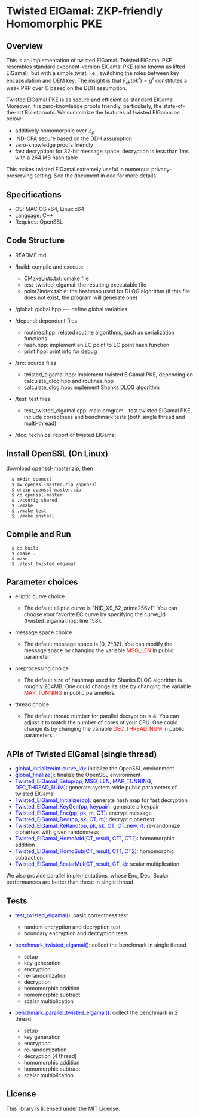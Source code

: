 # Twisted ElGamal: ZKP-friendly Homomorphic PKE

## Overview

This is an implementation of twisted ElGamal. Twisted ElGamal PKE resembles standard exponent-version ElGamal PKE (also known as lifted ElGamal), but with a simple twist, i.e., switching the roles between key encapsulation and DEM key. The insight is that $F_{sk}(pk^r) = g^r$ constitutes a weak PRP over $\mathbb{G}$ based on the DDH assumption. 

Twisted ElGamal PKE is as secure and efficient as standard ElGamal. Moreover, it is zero-knowledge proofs friendly, particularly, the state-of-the-art Bulletproofs. We summarize the features of twisted ElGamal as below:

- additively homomorphic over $\mathbb{Z}_p$ 
- IND-CPA secure based on the DDH assumption
- zero-knowledge proofs friendly
- fast decryption: for 32-bit message space, decryption is less than 1ms with a 264 MB hash table

This makes twisted ElGamal extremely useful in numerous privacy-preserving setting. See the document in doc for more details.  

## Specifications

- OS: MAC OS x64, Linux x64
- Language: C++
- Requires: OpenSSL


## Code Structure
- README.md


- /build: compile and execute 
  * CMakeLists.txt: cmake file
  * test_twisted_elgamal: the resulting executable file
  * point2index.table: the hashmap used for DLOG algorithm (if this file does not exist, the program will generate one)


- /global: global.hpp --- define global variables


- /depend: dependent files
  * routines.hpp: related routine algorithms, such as serialization functions 
  * hash.hpp: implement an EC point to EC point hash function
  * print.hpp: print info for debug


- /src: source files
  * twisted_elgamal.hpp: implement twisted ElGamal PKE, depending on calculate_dlog.hpp and routines.hpp
  * calculate_dlog.hpp: implement Shanks DLOG algorithm


- /test: test files
  * test_twisted_elgamal.cpp: main program - test twisted ElGamal PKE, include correctness and benchmark tests (both single thread and multi-thread)


- /doc: technical report of twisted ElGamal

## Install OpenSSL (On Linux)
download [openssl-master.zip](https://github.com/openssl/openssl.git), then
```
  $ mkdir openssl
  $ mv openssl-master.zip /openssl
  $ unzip openssl-master.zip
  $ cd openssl-master
  $ ./config shared
  $ ./make
  $ ./make test
  $ ./make install
```

## Compile and Run
```
  $ cd build
  $ cmake .
  $ make
  $ ./test_twisted_elgamal
```

## Parameter choices

- elliptic curve choice
  * The default elliptic curve is "NID_X9_62_prime256v1". 
    You can choose your favorite EC curve by specifying the curve_id (twisted_elgamal.hpp: line 158).


- message space choice
  * The default message space is [0, 2^32). 
    You can modify the message space by changing the variable <font color=red>MSG_LEN</font> in public parameter. 


- preprocessing choice
  * The default size of hashmap used for Shanks DLOG algorithm is roughly 264MB. 
    One could change its size by changing the variable <font color=red>MAP_TUNNING</font> in public parameters. 


- thread choice
  * The default thread number for parallel decryption is 4. You can adjust it to match the number of cores 
    of your CPU. One could change its by changing the variable <font color=red>DEC_THREAD_NUM</font> in public parameters. 

## APIs of Twisted ElGamal (single thread)
  * <font color=blue>global_initialize(int curve_id)</font>: initialize the OpenSSL environment
  * <font color=blue>global_finalize()</font>: finalize the OpenSSL environment
  * <font color=blue>Twisted_ElGamal_Setup(pp, MSG_LEN, MAP_TUNNING, DEC_THREAD_NUM)</font>: generate system-wide public parameters of twisted ElGamal
  * <font color=blue>Twisted_ElGamal_Initialize(pp)</font>: generate hash map for fast decryption
  * <font color=blue>Twisted_ElGamal_KeyGen(pp, keypair)</font>: generate a keypair
  * <font color=blue>Twisted_ElGamal_Enc(pp, pk, m, CT)</font>: encrypt message 
  * <font color=blue>Twisted_ElGamal_Dec(pp, sk, CT, m)</font>: decrypt ciphertext
  * <font color=blue>Twisted_ElGamal_ReRand(pp, pk, sk, CT, CT_new, r)</font>: re-randomize ciphertext with given randomness
  * <font color=blue>Twisted_ElGamal_HomoAdd(CT_result, CT1, CT2)</font>: homomorphic addition
  * <font color=blue>Twisted_ElGamal_HomoSub(CT_result, CT1, CT2)</font>: homomorphic subtraction
  * <font color=blue>Twisted_ElGamal_ScalarMul(CT_result, CT, k)</font>: scalar multiplication

We also provide parallel implementations, whose Enc, Dec, Scalar performances are better than those in single thread. 

## Tests 

- <font color=blue>test_twisted_elgamal()</font>: basic correctness test
  * random encryption and decryption test  
  * boundary encryption and decryption tests


- <font color=blue>benchmark_twisted_elgamal()</font>: collect the benchmark in single thread
  * setup
  * key generation
  * encryption
  * re-randomization
  * decryption
  * homomorphic addition
  * homomorphic subtract
  * scalar multiplication     


- <font color=blue>benchmark_parallel_twisted_elgamal()</font>: collect the benchmark in 2 thread
  * setup
  * key generation
  * encryption
  * re-randomization
  * decryption (4 thread)
  * homomorphic addition
  * homomorphic subtract
  * scalar multiplication 

## License

This library is licensed under the [MIT License](LICENSE).

